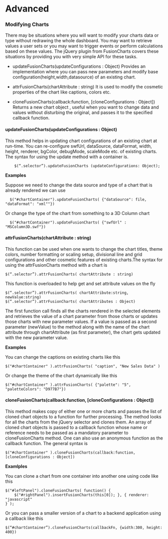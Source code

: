 Advanced
========

### Modifying Charts

There may be situations where you will want to modify your charts data or type without redrawing the whole dashboard. You may want to retrieve values a user sets
or you may want to trigger events or perform calculations based on these values. The jQuery plugin from FusionCharts covers these situations by providing you with 
very simple API for these tasks. 

*  updateFusionCharts(updateConfigurations : Object) 
   Provides an implementation where you can pass new parameters and modify base configuration(height,width,datasource) of an existing chart.

*  attrFusionCharts(chartAttribute : string) 
   It is used to modify the cosmetic properties of the chart like captions, colors etc. 

*  cloneFusionCharts(callback:function, [cloneConfigurations : Object]) 
   Returns a new chart object , useful when you want to change data and values without disturbing the original, and passes it to the specified callback
   function.

#### updateFusionCharts(updateConfigurations : Object) 

This method helps in updating chart configurations of an existing chart at run-time. You can re-configure swfUrl, dataSource, dataFormat, width, height,
renderer, bgColor, debugMode, scaleMode etc. of existing charts. The syntax for using the update method with a container is.

        $(“.selector”).updateFusionCharts (updateConfigurations: Object);


__Examples__

Suppose we need to change the data source and type of a chart that is already rendered we can use 

      $("#chartContainer").updateFusionCharts( {"dataSource": file, "dataFormat": "xml""})

Or change the type of the chart from something to a 3D Column chart

      $("#chartContainer").updateFusionCharts( {"swfUrl" : "MSColumn3D.swf"})

#### attrFusionCharts(chartAttribute : string) 

This function can be used when one wants to change the chart titles, theme colors, number formatting or scaling setup,
divisional line and grid configurations and other cosmetic features of existing charts.The syntax for using
the attrFusionCharts method with a chart is


    $(“.selector”).attrFusionCharts( chartAttribute : string)

This function is overloaded to help get and set attribute values on the fly

    $(“.selector”).attrFusionCharts( chartAttribute:string, newValue:string)
    $(“.selector”).attrFusionCharts( chartAttributes : Object)

The first function call finds all the charts rendered in the selected elements and retrieves the value of a chart parameter from those charts or 
updates those charts with new parameter values. If a value is passed as a second parameter (newValue) to the method along with the name of 
the chart attribute through chartAttribute (as first parameter), the chart gets updated with the new parameter value.


__Examples__

You can change the captions on existing charts like this 

    $("#chartContainer" ).attrFusionCharts( "caption", "New Sales Data" )

Or change the theme of the chart dynamically like this 

    $("#chartContainer" ).attrFusionCharts( {"palette": "5", "paletteColors": "D977B7"})

#### cloneFusionCharts(callback:function, [cloneConfigurations : Object])

This method makes copy of either one or more charts and passes the list of cloned chart objects to a function for
further processing. The method looks for all the charts from the jQuery selector and clones them. 
An array of cloned chart objects is passed to a callback function whose name or reference needs to be passed as a 
mandatory parameter to cloneFusionCharts method. One can also use an anonymous function as the callback function. 
The general syntax is 

    $("#chartContainer" ).cloneFusionCharts(callback:function, [cloneConfigurations : Object])

__Examlples__

You can clone a chart from one container into another one using code like this

    $("#leftPanel").cloneFusionCharts( function() { 
        $("#rightPanel").insertFusionCharts(this[0]); }, { renderer: "javascript" 
    } );

Or you can pass a smaller version of a chart to a backend application using a callback like this


    $(“#chartContainer”).cloneFusionCharts(callbackFn, {width:300, height: 400})
